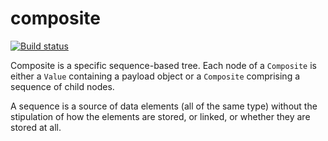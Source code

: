 # composite

[![Build status](https://ci.appveyor.com/api/projects/status/51ll2t40ae4mhtaf/branch/master?svg=true)](https://ci.appveyor.com/project/vkamiansky/composite)

Composite is a specific sequence-based tree. Each node of a `Composite` is either a `Value` containing a payload object or a `Composite` comprising a sequence of child nodes.

A sequence is a source of data elements (all of the same type) without the stipulation of how the elements are stored, or linked, or whether they are stored at all.
